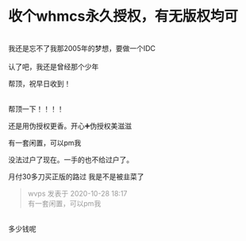 # 收个whmcs永久授权，有无版权均可


<img src="static/image/smiley/yct/022.gif" smilieid="42" border="0" alt="" /> <br />
<br />
我还是忘不了我那2005年的梦想，要做一个IDC<br />
<img src="static/image/smiley/yct/005.gif" smilieid="35" border="0" alt="" /> <br />
<br />
认了吧，我还是曾经那个少年

帮顶，祝早日收到！<br />
<br />
<img src="static/image/smiley/default/lol.gif" smilieid="12" border="0" alt="" /><img src="static/image/smiley/default/lol.gif" smilieid="12" border="0" alt="" /><img src="static/image/smiley/default/lol.gif" smilieid="12" border="0" alt="" />

帮顶一下！！！！

还是用伪授权更香。开心➕伪授权美滋滋

有一套闲置，可以pm我

没法过户了现在。一手的也不给过户了。

月付30多刀买正版的路过 我是不是被韭菜了 <img src="static/image/smiley/yct/022.gif" smilieid="42" border="0" alt="" />

<div class="quote"><blockquote><font color="#999999">wvps 发表于 2020-10-28 18:17</font><br />
<font color="#999999">有一套闲置，可以pm我</font></blockquote></div><br />
多少钱呢
